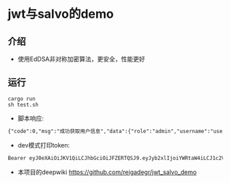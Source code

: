 # jwt与salvo的demo
## 介绍 
- 使用EdDSA非对称加密算法，更安全，性能更好

## 运行
```shell
cargo run
sh test.sh
```
- 脚本响应:
```txt
{"code":0,"msg":"成功获取用户信息","data":{"role":"admin","username":"user1","exp":1746085855}}
```

- dev模式打印token:
```txt
Bearer eyJ0eXAiOiJKV1QiLCJhbGciOiJFZERTQSJ9.eyJyb2xlIjoiYWRtaW4iLCJ1c2VybmFtZSI6InVzZXIxIiwiZXhwIjoxNzQ2MDg1ODU1fQ.YJWsi_2L62QxHE8PBvbX1p_oEUAeUDwd-9I6eqkFzfod_aZRX60V-HF4Xk7PPelelKZ5EnuLU8anloA1vHUQBA
```

- 本项目的deepwiki
https://github.com/reigadegr/jwt_salvo_demo
